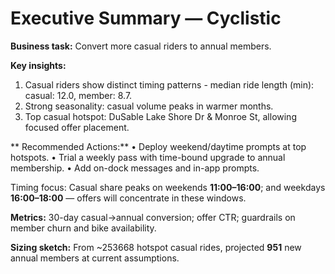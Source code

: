 # Executive Summary — Cyclistic


**Business task:** Convert more casual riders to annual members.

**Key insights:**
1) Casual riders show distinct timing patterns - median ride length (min): casual: 12.0, member: 8.7.
2) Strong seasonality: casual volume peaks in warmer months.
3) Top casual hotspot: DuSable Lake Shore Dr & Monroe St, allowing focused offer placement.

** Recommended Actions:**
• Deploy weekend/daytime prompts at top hotspots.
• Trial a weekly pass with time-bound upgrade to annual membership.
• Add on-dock messages and in-app prompts.

Timing focus: Casual share peaks on weekends **11:00–16:00**; and weekdays **16:00–18:00** — offers will concentrate in these windows.

**Metrics:** 30-day casual→annual conversion; offer CTR; guardrails on member churn and bike availability.

**Sizing sketch:** From ~253668 hotspot casual rides, projected **951** new annual members at current assumptions.

